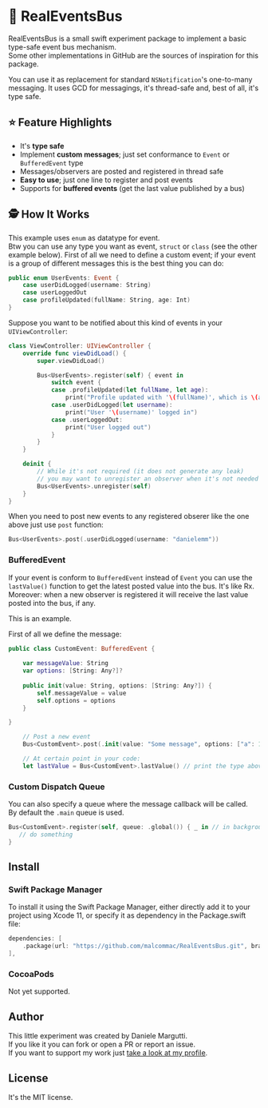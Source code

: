 # 🚎 RealEventsBus

RealEventsBus is a small swift experiment package to implement a basic type-safe event bus mechanism.  
Some other implementations in GitHub are the sources of inspiration for this package.  

You can use it as replacement for standard `NSNotification`'s one-to-many messaging.
It uses GCD for messagings, it's thread-safe and, best of all, it's type safe.

## ⭐️ Feature Highlights

- It's **type safe**
- Implement **custom messages**; just set conformance to `Event` or `BufferedEvent` type
- Messages/observers are posted and registered in thread safe
- **Easy to use**; just one line to register and post events
- Supports for **buffered events** (get the last value published by a bus)

## 🕵️ How It Works

This example uses `enum` as datatype for event.  
Btw you can use any type you want as event, `struct` or `class` (see the other example below).
First of all we need to define a custom event; if your event is a group of different messages this is the best thing you can do:

```swift
public enum UserEvents: Event {
    case userDidLogged(username: String)
    case userLoggedOut
    case profileUpdated(fullName: String, age: Int)
}
```

Suppose you want to be notified about this kind of events in your `UIViewController`:

```swift
class ViewController: UIViewController {
    override func viewDidLoad() {
        super.viewDidLoad()

        Bus<UserEvents>.register(self) { event in
            switch event {
            case .profileUpdated(let fullName, let age):
                print("Profile updated with '\(fullName)', which is \(age) old")
            case .userDidLogged(let username):
                print("User '\(username)' logged in")
            case .userLoggedOut:
                print("User logged out")
            }
        }
    }

    deinit {
        // While it's not required (it does not generate any leak) 
        // you may want to unregister an observer when it's not needed anymore.
        Bus<UserEvents>.unregister(self)
    }
}
```

When you need to post new events to any registered obserer like the one above just use `post` function:

```swift
Bus<UserEvents>.post(.userDidLogged(username: "danielemm"))
```

### BufferedEvent

If your event is conform to `BufferedEvent` instead of `Event` you can use the `lastValue()` function to get the latest posted value into the bus. It's like Rx.  
Moreover: when a new observer is registered it will receive the last value posted into the bus, if any.

This is an example.

First of all we define the message:

```swift
public class CustomEvent: BufferedEvent {
    
    var messageValue: String
    var options: [String: Any?]?
    
    public init(value: String, options: [String: Any?]) {
        self.messageValue = value
        self.options = options
    }

}
```

```swift
    // Post a new event
    Bus<CustomEvent>.post(.init(value: "Some message", options: ["a": 1, "b": "some"]))

    // At certain point in your code:
    let lastValue = Bus<CustomEvent>.lastValue() // print the type above!
```

### Custom Dispatch Queue

You can also specify a queue where the message callback will be called.  
By default the `.main` queue is used.

```swift
Bus<CustomEvent>.register(self, queue: .global()) { _ in // in background queue
   // do something
}        
```

## Install

### Swift Package Manager

To install it using the Swift Package Manager, either directly add it to your project using Xcode 11, or specify it as dependency in the Package.swift file:

```swift
dependencies: [
    .package(url: "https://github.com/malcommac/RealEventsBus.git", branch: "main"),
],
```

### CocoaPods

Not yet supported.

## Author 

This little experiment was created by Daniele Margutti.  
If you like it you can fork or open a PR or report an issue.  
If you want to support my work just [take a look at my profile](https://github.com/malcommac).

## License

It's the MIT license.
